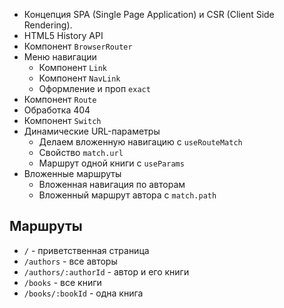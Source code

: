 - Концепция SPA (Single Page Application) и CSR (Client Side Rendering).
- HTML5 History API
- Компонент `BrowserRouter`
- Меню навигации
  - Компонент `Link`
  - Компонент `NavLink`
  - Оформление и проп `exact`
- Компонент `Route`
- Обработка 404
- Компонент `Switch`
- Динамические URL-параметры
  - Делаем вложенную навигацию c `useRouteMatch`
  - Свойство `match.url`
  - Маршрут одной книги с `useParams`
- Вложенные маршруты
  - Вложенная навигация по авторам
  - Вложенный маршрут автора с `match.path`

## Маршруты

- `/` - приветственная страница
- `/authors` - все авторы
- `/authors/:authorId` - автор и его книги
- `/books` - все книги
- `/books/:bookId` - одна книга
